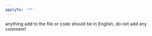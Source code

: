 ```yaml
---
applyTo: '**'
---
```

anything add to the file or code should be in English, do not add any comment!